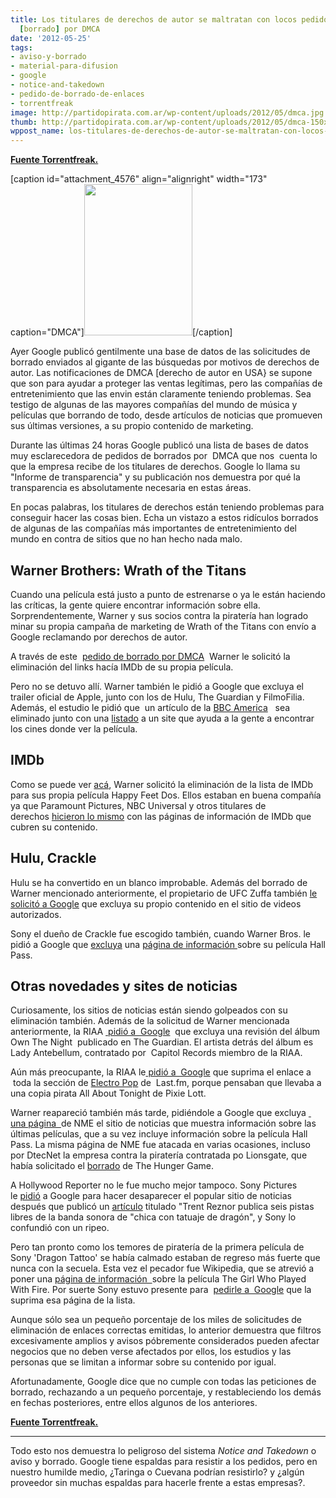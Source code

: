 ```yaml
---
title: Los titulares de derechos de autor se maltratan con locos pedidos de Takedowns
  [borrado] por DMCA
date: '2012-05-25'
tags:
- aviso-y-borrado
- material-para-difusion
- google
- notice-and-takedown
- pedido-de-borrado-de-enlaces
- torrentfreak
image: http://partidopirata.com.ar/wp-content/uploads/2012/05/dmca.jpg
thumb: http://partidopirata.com.ar/wp-content/uploads/2012/05/dmca-150x150.jpg
wppost_name: los-titulares-de-derechos-de-autor-se-maltratan-con-locos-pedidos-de-takedowns-borrado-por-dmca
---
```


<strong><a href="https://torrentfreak.com/copyright-holders-punish-themselves-with-crazy-dmca-takedowns-120525/" target="_blank">Fuente Torrentfreak.</a></strong>

[caption id="attachment_4576" align="alignright" width="173" caption="DMCA"]<a href="http://partidopirata.com.ar/wp-content/uploads/2012/05/dmca.jpg"><img class="size-full wp-image-4576" title="dmca" src="http://partidopirata.com.ar/wp-content/uploads/2012/05/dmca.jpg" alt="" width="173" height="242" /></a>[/caption]

Ayer Google publicó gentilmente una base de datos de las solicitudes de borrado enviados al gigante de las búsquedas por motivos de derechos de autor. Las notificaciones de DMCA [derecho de autor en USA} se supone que son para ayudar a proteger las ventas legítimas, pero las compañías de entretenimiento que las envin están claramente teniendo problemas. Sea testigo de algunas de las mayores compañías del mundo de música y películas que borrando de todo, desde artículos de noticias que promueven sus últimas versiones, a su propio contenido de marketing.

Durante las últimas 24 horas Google publicó una lista de bases de datos muy esclarecedora de pedidos de borrados por  DMCA que nos  cuenta lo que la empresa recibe de los titulares de derechos. Google lo llama su "Informe de transparencia" y su publicación nos demuestra por qué la transparencia es absolutamente necesaria en estas áreas.

En pocas palabras, los titulares de derechos están teniendo problemas para conseguir hacer las cosas bien. Echa un vistazo a estos ridículos borrados de algunas de las compañías más importantes de entretenimiento del mundo en contra de sitios que no han hecho nada malo.
<h2>Warner Brothers: Wrath of the Titans</h2>
Cuando una película está justo a punto de estrenarse o ya le están haciendo las críticas, la gente quiere encontrar información sobre ella. Sorprendentemente, Warner y sus socios contra la piratería han logrado minar su propia campaña de marketing de Wrath of the Titans con envío a Google reclamando por derechos de autor.

A través de este  <a href="http://www.chillingeffects.org/notice.cgi?sID=291695">pedido de borrado por DMCA</a>  Warner le solicitó la eliminación del links hacía IMDb de su propia película.

Pero no se detuvo allí. Warner también le pidió a Google que excluya el trailer oficial de Apple, junto con los de Hulu, The Guardian y FilmoFilia. Además, el estudio le pidió que  un artículo de la <a href="http://www.bbcamerica.com/anglophenia/2012/03/watch-is-wrath-of-the-titans-critic-proof-liam-neeson-sam-worthington-respond/">BBC America</a>   sea eliminado junto con una <a href="http://events.postandcourier.com/movies/show/668625-wrath-of-the-titans">listado</a> a un site que ayuda a la gente a encontrar los cines donde ver la película.
<h2>IMDb</h2>
Como se puede ver <a href="http://www.chillingeffects.org/notice.cgi?sID=160427">acá</a>, Warner solicitó la eliminación de la lista de IMDb para sus propia película Happy Feet Dos. Ellos estaban en buena compañía ya que Paramount Pictures, NBC Universal y otros titulares de derechos <a href="http://www.google.com/transparencyreport/removals/copyright/domains/imdb.com/">hicieron lo mismo</a> con las páginas de información de IMDb que cubren su contenido.
<h2>Hulu, Crackle</h2>
Hulu se ha convertido en un blanco improbable. Además del borrado de Warner mencionado anteriormente, el propietario de UFC Zuffa también <a href="http://www.google.com/transparencyreport/removals/copyright/domains/hulu.com/">le solicitó a Google</a> que excluya su propio contenido en el sitio de videos autorizados.

Sony el dueño de Crackle fue escogido también, cuando Warner Bros. le pidió a Google que <a href="http://www.chillingeffects.org/notice.cgi?sID=56988">excluya</a> una <a href="http://www.crackle.com/c/Why_It_Crackles/Hall_Pass/2483550">página de información </a> sobre su película Hall Pass.
<h2>Otras novedades y sites de noticias</h2>
Curiosamente, los sitios de noticias están siendo golpeados con su eliminación también. Además de la solicitud de Warner mencionada anteriormente, la RIAA <a href="http://www.chillingeffects.org/notice.cgi?sID=107820"> pidió a  Google</a>  que excluya una revisión del álbum Own The Night  publicado en The Guardian. El artista detrás del álbum es Lady Antebellum, contratado por  Capitol Records miembro de la RIAA.

Aún más preocupante, la RIAA le<a href="http://www.chillingeffects.org/notice.cgi?sID=107820"> pidió a  Google</a> que suprima el enlace a  toda la sección de <a href="http://www.last.fm/tag/electropop">Electro Pop</a> de  Last.fm, porque pensaban que llevaba a una copia pirata All About Tonight de Pixie Lott.

Warner reapareció también más tarde, pidiéndole a Google que excluya <a href="http://www.nme.com/movies/trailers/id/nbQdTrPk0eE/search/movie">  una página  </a>de NME el sitio de noticias que muestra información sobre las últimas películas, que a su vez incluye información sobre la película Hall Pass. La misma página de NME fue atacada en varias ocasiones, incluso por DtecNet la empresa contra la piratería contratada po Lionsgate, que había solicitado el <a href="http://www.chillingeffects.org/notice.cgi?sID=235587">borrado</a> de The Hunger Game.

A Hollywood Reporter no le fue mucho mejor tampoco. Sony Pictures le <a href="http://www.chillingeffects.org/notice.cgi?sID=176506">pidió</a> a Google para hacer desaparecer el popular sitio de noticias después que publicó un <a href="http://www.hollywoodreporter.com/news/girl-with-dragon-tattoo-soundtrack-269233">artículo</a> titulado "Trent Reznor publica seis pistas libres de la banda sonora de "chica con tatuaje de dragón", y Sony lo confundió con un ripeo.

Pero tan pronto como los temores de piratería de la primera película de Sony 'Dragon Tattoo' se había calmado estaban de regreso más fuerte que nunca con la secuela. Esta vez el pecador fue Wikipedia, que se atrevió a poner una <a href="http://en.wikipedia.org/wiki/The_Girl_Who_Played_with_Fire_%28film%29">página de información  </a>sobre la película The Girl Who Played With Fire. Por suerte Sony estuvo presente para  <a href="http://www.chillingeffects.org/notice.cgi?sID=176506">pedirle a  Google</a> que la suprima esa página de la lista.

Aunque sólo sea un pequeño porcentaje de los miles de solicitudes de eliminación de enlaces correctas emitidas, lo anterior demuestra que filtros excesivamente amplios y avisos póbremente considerados pueden afectar negocios que no deben verse afectados por ellos, los estudios y las personas que se limitan a informar sobre su contenido por igual.

Afortunadamente, Google dice que no cumple con todas las peticiones de borrado, rechazando a un pequeño porcentaje, y restableciendo los demás en fechas posteriores, entre ellos algunos de los anteriores.

<strong><a href="https://torrentfreak.com/copyright-holders-punish-themselves-with-crazy-dmca-takedowns-120525/" target="_blank">Fuente Torrentfreak.</a></strong>

<hr />

Todo esto nos demuestra lo peligroso del sistema <em>Notice and Takedown</em> o aviso y borrado.
Google tiene espaldas para resistir a los pedidos, pero en nuestro humilde medio, ¿Taringa o Cuevana podrían resistirlo? y ¿algún proveedor sin muchas espaldas para hacerle frente a estas empresas?.
